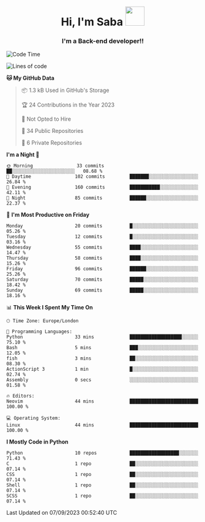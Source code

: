 <h1 align="center">Hi, I'm Saba <img src="https://media.giphy.com/media/EdB2g3VFDoKs57oe1w/giphy.gif" width="50"></h1>
<h3 align="center">I'm a Back-end developer!!</h3>

<!--START_SECTION:waka-->
![Code Time](http://img.shields.io/badge/Code%20Time-768%20hrs%2025%20mins-blue)

![Lines of code](https://img.shields.io/badge/From%20Hello%20World%20I%27ve%20Written-51.2%20thousand%20lines%20of%20code-blue)

**🐱 My GitHub Data** 

> 📦 1.3 kB Used in GitHub's Storage 
 > 
> 🏆 24 Contributions in the Year 2023
 > 
> 🚫 Not Opted to Hire
 > 
> 📜 34 Public Repositories 
 > 
> 🔑 6 Private Repositories 
 > 
**I'm a Night 🦉** 

```text
🌞 Morning                33 commits          ██░░░░░░░░░░░░░░░░░░░░░░░   08.68 % 
🌆 Daytime                102 commits         ███████░░░░░░░░░░░░░░░░░░   26.84 % 
🌃 Evening                160 commits         ███████████░░░░░░░░░░░░░░   42.11 % 
🌙 Night                  85 commits          ██████░░░░░░░░░░░░░░░░░░░   22.37 % 
```
📅 **I'm Most Productive on Friday** 

```text
Monday                   20 commits          █░░░░░░░░░░░░░░░░░░░░░░░░   05.26 % 
Tuesday                  12 commits          █░░░░░░░░░░░░░░░░░░░░░░░░   03.16 % 
Wednesday                55 commits          ████░░░░░░░░░░░░░░░░░░░░░   14.47 % 
Thursday                 58 commits          ████░░░░░░░░░░░░░░░░░░░░░   15.26 % 
Friday                   96 commits          ██████░░░░░░░░░░░░░░░░░░░   25.26 % 
Saturday                 70 commits          █████░░░░░░░░░░░░░░░░░░░░   18.42 % 
Sunday                   69 commits          █████░░░░░░░░░░░░░░░░░░░░   18.16 % 
```


📊 **This Week I Spent My Time On** 

```text
🕑︎ Time Zone: Europe/London

💬 Programming Languages: 
Python                   33 mins             ███████████████████░░░░░░   75.10 % 
Bash                     5 mins              ███░░░░░░░░░░░░░░░░░░░░░░   12.05 % 
fish                     3 mins              ██░░░░░░░░░░░░░░░░░░░░░░░   08.30 % 
ActionScript 3           1 min               █░░░░░░░░░░░░░░░░░░░░░░░░   02.74 % 
Assembly                 0 secs              ░░░░░░░░░░░░░░░░░░░░░░░░░   01.58 % 

🔥 Editors: 
Neovim                   44 mins             █████████████████████████   100.00 % 

💻 Operating System: 
Linux                    44 mins             █████████████████████████   100.00 % 
```

**I Mostly Code in Python** 

```text
Python                   10 repos            ██████████████████░░░░░░░   71.43 % 
C                        1 repo              ██░░░░░░░░░░░░░░░░░░░░░░░   07.14 % 
CSS                      1 repo              ██░░░░░░░░░░░░░░░░░░░░░░░   07.14 % 
Shell                    1 repo              ██░░░░░░░░░░░░░░░░░░░░░░░   07.14 % 
SCSS                     1 repo              ██░░░░░░░░░░░░░░░░░░░░░░░   07.14 % 
```




 Last Updated on 07/09/2023 00:52:40 UTC
<!--END_SECTION:waka-->
